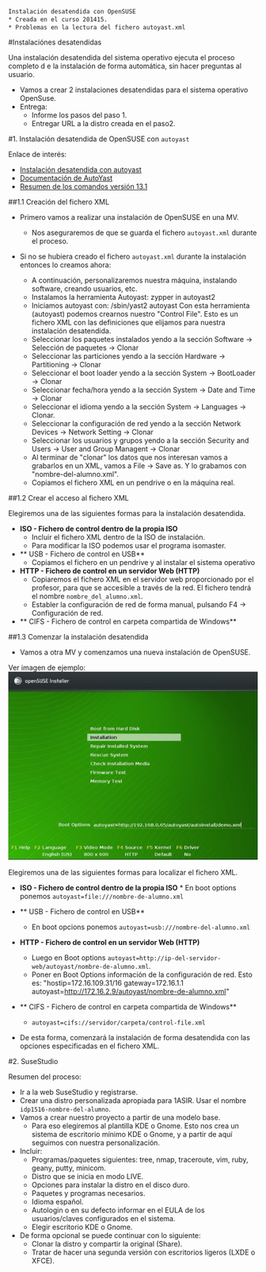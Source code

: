 ```
Instalación desatendida con OpenSUSE
* Creada en el curso 201415.
* Problemas en la lectura del fichero autoyast.xml
```

#Instalaciónes desatendidas

Una instalación desatendida del sistema operativo ejecuta el proceso completo d
e la instalación de forma automática, sin hacer preguntas al usuario.

* Vamos a crear 2 instalaciones desatendidas para el sistema operativo OpenSuse.
* Entrega:
    * Informe los pasos del paso 1.
    * Entregar URL a la distro creada en el paso2.
    
#1. Instalación desatendida de OpenSUSE con `autoyast`

Enlace de interés:
* [Instalación desatendida con autoyast](https://dtrinf.wordpress.com/2012/11/06/instalacion-de-suse-desatendida-con-autoyast/)  
* [Documentación de AutoYast](https://doc.opensuse.org/projects/autoyast/)   
* [Resumen de los comandos versión 13.1](https://es.opensuse.org/openSUSE:Vadem%C3%A9cum_comandos_13.1)   

##1.1 Creación del fichero XML

* Primero vamos a realizar una instalación de OpenSUSE en una MV.
    * Nos aseguraremos de que se guarda el fichero `autoyast.xml` durante el proceso.

* Si no se hubiera creado el fichero `autoyast.xml` durante la instalación entonces
lo creamos ahora:
    * A continuación, personalizaremos nuestra máquina, instalando software, creando usuarios, etc.
    * Instalamos la herramienta Autoyast: zypper in autoyast2
    * Iniciamos autoyast con: /sbin/yast2 autoyast
      Con esta herramienta (autoyast) podemos crearnos nuestro "Control File". 
      Esto es un fichero XML con las definiciones que elijamos para nuestra instalación desatendida.
    * Seleccionar los paquetes instalados yendo a la sección Software -> Selección de paquetes -> Clonar
    * Seleccionar las particiones yendo a la sección Hardware -> Partitioning -> Clonar
    * Seleccionar el boot loader yendo a la sección System -> BootLoader -> Clonar
    * Seleccionar fecha/hora yendo a la sección System -> Date and Time -> Clonar
    * Seleccionar el idioma yendo a la sección System -> Languages -> Clonar.
    * Seleccionar la configuración de red yendo a la sección Network Devices -> Network Setting -> Clonar
    * Seleccionar los usuarios y grupos yendo a la sección Security and Users -> User and Group Managent -> Clonar
    * Al terminar de "clonar" los datos que nos interesan vamos a grabarlos en un XML, 
    vamos a File -> Save as. Y lo grabamos con "nombre-del-alumno.xml".
    * Copiamos el fichero XML en un pendrive o en la máquina real.

##1.2 Crear el acceso al fichero XML

Elegiremos una de las siguientes formas para la instalación desatendida.
* **ISO - Fichero de control dentro de la propia ISO**
    * Incluir el fichero XML dentro de la ISO de instalación. 
    * Para modificar la ISO podemos usar el programa isomaster. 
* ** USB - Fichero de control en USB**
    * Copiamos el fichero en un pendrive y al instalar el sistema operativo 
* **HTTP - Fichero de control en un servidor Web (HTTP)**
    * Copiaremos el fichero XML en el servidor web proporcionado por el profesor, 
      para que se accesible a través de la red. El fichero tendrá el nombre `nombre_del_alumno.xml`.
    * Establer la configuración de red de forma manual, pulsando F4 -> Configuración de red. 
* ** CIFS - Fichero de control en carpeta compartida de Windows**

##1.3 Comenzar la instalación desatendida

* Vamos a otra MV y comenzamos una nueva instalación de OpenSUSE. 

Ver imagen de ejemplo:
![opensuse-boot-options-autoyast](./files/opensuse-boot-options-autoyast.jpg)

Elegiremos una de las siguientes formas para localizar el fichero XML.
* **ISO - Fichero de control dentro de la propia ISO**
        * En boot options ponemos `autoyast=file:///nombre-de-alumno.xml`
* ** USB - Fichero de control en USB**
    * En boot opcions ponemos `autoyast=usb:///nombre-del-alumno.xml`
* **HTTP - Fichero de control en un servidor Web (HTTP)**
    * Luego en Boot options `autoyast=http://ip-del-servidor-web/autoyast/nombre-de-alumno.xml`.
    * Poner en Boot Options información de la configuración de red. Esto es: "hostip=172.16.109.31/16 gateway=172.16.1.1 autoyast=http://172.16.2.9/autoyast/nombre-de-alumno.xml"
* ** CIFS - Fichero de control en carpeta compartida de Windows**
    * `autoyast=cifs://servidor/carpeta/control-file.xml`

* De esta forma, comenzará la instalación de forma desatendida con las opciones 
especificadas en el fichero XML.


#2. SuseStudio

Resumen del proceso:

* Ir a la web SuseStudio y registrarse.
* Crear una distro personalizada apropiada para 1ASIR. Usar el nombre `idp1516-nombre-del-alumno`.
* Vamos a crear nuestro proyecto a partir de una modelo base. 
    * Para eso elegiremos al plantilla KDE o Gnome. Esto nos crea un sistema de escritorio mínimo KDE o Gnome, y a partir de aquí seguimos con nuestra personalización.
* Incluir:
    * Programas/paquetes siguientes: tree, nmap, traceroute, vim, ruby, geany, putty, minicom.
    * Distro que se inicia en modo LIVE.
    * Opciones para instalar la distro en el disco duro.
    * Paquetes y programas necesarios.
    * Idioma español.
    * Autologin o en su defecto informar en el EULA de los usuarios/claves configurados en el sistema.
    * Elegir escritorio KDE o Gnome.
* De forma opcional se puede continuar con lo siguiente:
    * Clonar la distro y compartir la original (Share).
    * Tratar de hacer una segunda versión con escritorios ligeros (LXDE o XFCE).
